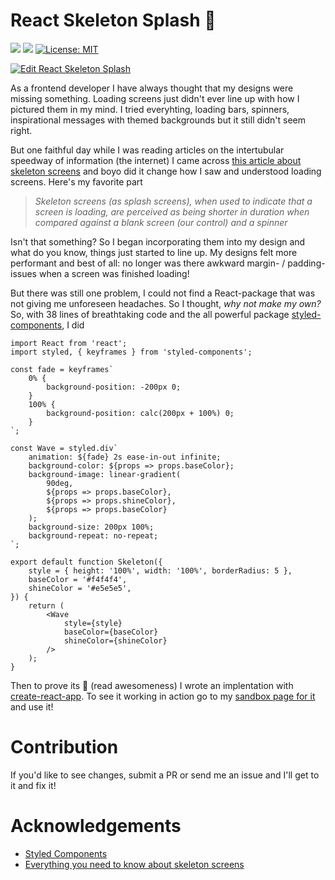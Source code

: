 # React Skeleton Splash 🦄

![](https://img.shields.io/github/issues-raw/lhammarstrom/react-skeleton-splash.svg)
![](https://img.shields.io/npm/dt/react-skeleton-splash.svg)
[![License: MIT](https://img.shields.io/badge/License-MIT-yellow.svg)](https://opensource.org/licenses/MIT)

[![Edit React Skeleton Splash](https://codesandbox.io/static/img/play-codesandbox.svg)](https://codesandbox.io/s/pjmwrpo47x)

As a frontend developer I have always thought that my designs were missing something. Loading screens just didn't ever line up with how I pictured them in my mind. I tried everyhting, loading bars, spinners, inspirational messages with themed backgrounds but it still didn't seem right.

But one faithful day while I was reading articles on the intertubular speedway of information (the internet) I came across [this article about skeleton screens](https://uxdesign.cc/what-you-should-know-about-skeleton-screens-a820c45a571a) and boyo did it change how I saw and understood loading screens. Here's my favorite part

> *Skeleton screens (as splash screens), when used to indicate that a screen is loading, are perceived as being shorter in duration when compared against a blank screen (our control) and a spinner*

Isn't that something? So I began incorporating them into my design and what do you know, things just started to line up. My designs felt more performant and best of all: no longer was there awkward margin- / padding-issues when a screen was finished loading!

But there was still one problem, I could not find a React-package that was not giving me unforeseen headaches. So I thought, *why not make my own?* So, with 38 lines of breathtaking code and the all powerful package [styled-components](https://github.com/styled-components/styled-components), I did

```
import React from 'react';
import styled, { keyframes } from 'styled-components';

const fade = keyframes`
    0% {
        background-position: -200px 0;
    }
    100% {
        background-position: calc(200px + 100%) 0;
    }
`;

const Wave = styled.div`
    animation: ${fade} 2s ease-in-out infinite;
    background-color: ${props => props.baseColor};
    background-image: linear-gradient(
        90deg, 
        ${props => props.baseColor},
        ${props => props.shineColor},
        ${props => props.baseColor}
    );
    background-size: 200px 100%;
    background-repeat: no-repeat;
`;

export default function Skeleton({
    style = { height: '100%', width: '100%', borderRadius: 5 },
    baseColor = '#f4f4f4',
    shineColor = '#e5e5e5',
}) {
    return (
        <Wave
            style={style}
            baseColor={baseColor}
            shineColor={shineColor}
        />
    );
}
```

Then to prove its 🦄 (read awesomeness) I wrote an implentation with [create-react-app](https://reactjs.org/docs/create-a-new-react-app.html). To see it working in action go to my [sandbox page for it](https://codesandbox.io/s/pjmwrpo47x) and use it!

# Contribution

If you'd like to see changes, submit a PR or send me an issue and I'll get to it and fix it!

# Acknowledgements

* [Styled Components](https://github.com/styled-components/styled-components)
* [Everything you need to know about skeleton screens](https://uxdesign.cc/what-you-should-know-about-skeleton-screens-a820c45a571a)